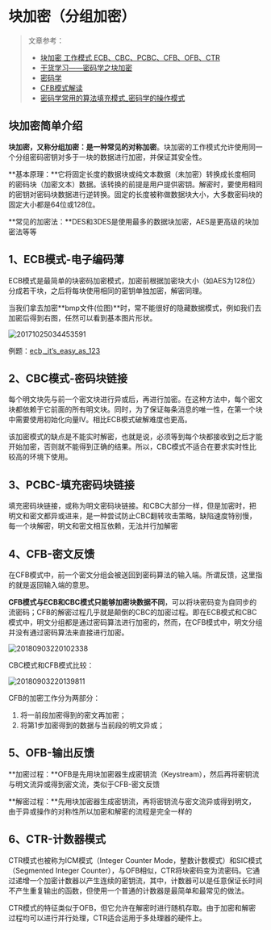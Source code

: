 # 块加密（分组加密）

> 文章参考：
>
> - [块加密 工作模式 ECB、CBC、PCBC、CFB、OFB、CTR](https://blog.csdn.net/jerry81333/article/details/78336616)
> - [干货学习——密码学之块加密](https://baijiahao.baidu.com/s?id=1651159916892970446&wfr=spider&for=pc)
> - [密码学](https://www.dazhuanlan.com/2020/03/29/5e80bb0c84525/)
> - [CFB模式解读](https://blog.csdn.net/chengqiuming/article/details/82355772)
> - [密码学常用的算法填充模式_密码学的操作模式](https://blog.csdn.net/cumt951045/article/details/107793006)

## 块加密简单介绍

**块加密，又称分组加密：**是一种常见的**对称加密**。块加密的工作模式允许使用同一个分组密码密钥对多于一块的数据进行加密，并保证其安全性。

**基本原理：**它将固定长度的数据块或纯文本数据（未加密）转换成长度相同的密码块（加密文本）数据。该转换的前提是用户提供密钥。解密时，要使用相同的密钥对密码块数据进行逆转换。固定的长度被称做数据块大小，大多数密码块的固定大小都是64位或128位。

**常见的加密法：**DES和3DES是使用最多的数据块加密，AES是更高级的块加密法等等 





## 1、ECB模式-电子编码薄

ECB模式是最简单的块密码加密模式，加密前根据加密块大小（如AES为128位）分成若干块，之后将每块使用相同的密钥单独加密，解密同理。

当我们拿去加密**bmp文件(位图)**时，常不能很好的隐藏数据模式，例如我们去加密后得到右图，任然可以看到基本图片形状。

![20171025034453591](https://antlersmaskdown.oss-cn-hangzhou.aliyuncs.com/20171025034453591.png)

例题：[ecb,_it’s_easy_as_123](https://www.cnblogs.com/coming1890/p/13509255.html)



## 2、CBC模式-密码块链接

每个明文块先与前一个密文块进行异或后，再进行加密。在这种方法中，每个密文块都依赖于它前面的所有明文块。同时，为了保证每条消息的唯一性，在第一个块中需要使用初始化向量IV。相比ECB模式破解难度也更高。

该加密模式的缺点是不能实时解密，也就是说，必须等到每个块都接收到之后才能开始加密，否则就不能得到正确的结果。所以，CBC模式不适合在要求实时性比较高的环境下使用。



## 3、PCBC-填充密码块链接

填充密码块链接，或称为明文密码块链接。和CBC大部分一样，但是加密时，把明文和密文都异或进来，是一种尝试防止CBC翻转攻击策略，缺陷速度特别慢，每一个块解密，明文和密文相互依赖，无法并行加解密



## 4、CFB-密文反馈

在CFB模式中，前一个密文分组会被送回到密码算法的输入端。所谓反馈，这里指的就是返回输入端的意思。

**CFB模式与ECB和CBC模式只能够加密块数据不同**，可以将块密码变为自同步的流密码；CFB的解密过程几乎就是颠倒的CBC的加密过程。即在ECB模式和CBC模式中，明文分组都是通过密码算法进行加密的，然而，在CFB模式中，明文分组并没有通过密码算法来直接进行加密。

![20180903220102338](https://antlersmaskdown.oss-cn-hangzhou.aliyuncs.com/20180903220102338.png)

CBC模式和CFB模式比较：

![20180903220139811](https://antlersmaskdown.oss-cn-hangzhou.aliyuncs.com/20180903220139811.png)

CFB的加密工作分为两部分：

1. 将一前段加密得到的密文再加密；
2. 将第1步加密得到的数据与当前段的明文异或；



## 5、OFB-输出反馈

**加密过程：**OFB是先用块加密器生成密钥流（Keystream），然后再将密钥流与明文流异或得到密文流，类似于CFB-密文反馈

**解密过程：**先用块加密器生成密钥流，再将密钥流与密文流异或得到明文，由于异或操作的对称性所以加密和解密的流程是完全一样的



## 6、CTR-计数器模式

CTR模式也被称为ICM模式（Integer Counter Mode，整数计数模式）和SIC模式（Segmented Integer Counter），与OFB相似，CTR将块密码变为流密码。它通过递增一个加密计数器以产生连续的密钥流，其中，计数器可以是任意保证长时间不产生重复输出的函数，但使用一个普通的计数器是最简单和最常见的做法。

CTR模式的特征类似于OFB，但它允许在解密时进行随机存取。由于加密和解密过程均可以进行并行处理，CTR适合运用于多处理器的硬件上。




